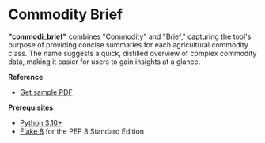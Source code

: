 # Commodity Brief

**"commodi_brief"** combines "Commodity" and "Brief," capturing the tool's purpose of providing concise summaries for each agricultural commodity class. The name suggests a quick, distilled overview of complex commodity data, making it easier for users to gain insights at a glance.

**Reference**
- [Get sample PDF](https://www.usda.gov/oce/commodity/wasde)

**Prerequisites**
- [Python 3.10+](https://www.python.org/downloads/#:~:text=Python%203.10.15,Release%20Notes)
- [Flake 8](https://marketplace.visualstudio.com/items?itemName=ms-python.flake8) for the PEP 8 Standard Edition